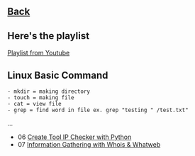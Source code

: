 ## [Back](https://github.com/kokurate/MyProgress)

## Here's the playlist 

[Playlist from Youtube](https://www.youtube.com/playlist?list=PLGpswQpApOmNQDKPqCpDT8qXdjY-yucDm)

## Linux Basic Command 
```
- mkdir = making directory
- touch = making file
- cat = view file
- grep = find word in file ex. grep "testing " /test.txt"
```

...

- 06 [Create Tool IP Checker with Python](https://github.com/kokurate/MyProgress/blob/main/From%20Python%20Project%20Youtube/Create%20Tool%20IP%20Checker%20with%20python.md)
- 07 [Information Gathering with Whois & Whatweb](https://github.com/kokurate/MyProgress/blob/main/From%20Python%20Project%20Youtube/Information%20Gathering%20with%20Whois%20&%20Whatweb.md)
